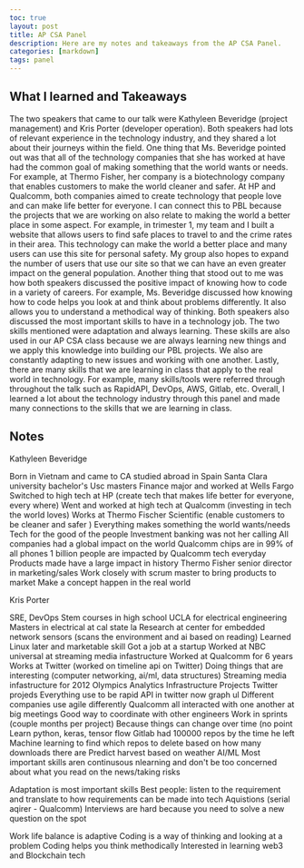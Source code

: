 ```yaml
---
toc: true
layout: post
title: AP CSA Panel
description: Here are my notes and takeaways from the AP CSA Panel.
categories: [markdown]
tags: panel
---
```


## What I learned and Takeaways

The two speakers that came to our talk were Kathyleen Beveridge (project management) and Kris Porter (developer operation). Both speakers had lots of relevant experience in the technology industry, and they shared a lot about their journeys within the field. One thing that Ms. Beveridge pointed out was that all of the technology companies that she has worked at have had the common goal of making something that the world wants or needs. For example, at Thermo Fisher, her company is a biotechnology company that enables customers to make the world cleaner and safer. At HP and Qualcomm, both companies aimed to create technology that people love and can make life better for everyone. I can connect this to PBL because the projects that we are working on also relate to making the world a better place in some aspect. For example, in trimester 1, my team and I built a website that allows users to find safe places to travel to and the crime rates in their area. This technology can make the world a better place and many users can use this site for personal safety. My group also hopes to expand the number of users that use our site so that we can have an even greater impact on the general population. Another thing that stood out to me was how both speakers discussed the positive impact of knowing how to code in a variety of careers. For example, Ms. Beveridge discussed how knowing how to code helps you look at and think about problems differently. It also allows you to understand a methodical way of thinking. Both speakers also discussed the most important skills to have in a technology job. The two skills mentioned were adaptation and always learning. These skills are also used in our AP CSA class because we are always learning new things and we apply this knowledge into building our PBL projects. We also are constantly adapting to new issues and working with one another. Lastly, there are many skills that we are learning in class that apply to the real world in technology. For example, many skills/tools were referred through throughout the talk such as RapidAPI, DevOps, AWS, Gitlab, etc. Overall, I learned a lot about the technology industry through this panel and made many connections to the skills that we are learning in class.

## Notes

Kathyleen Beveridge

Born in Vietnam and came to CA
studied abroad in Spain
Santa Clara university bachelor's
Usc masters
Finance major and worked at Wells Fargo
Switched to high tech at HP (create tech that makes life better for everyone, every where)
Went and worked at high tech at Qualcomm (investing in tech the world loves)
Works at Thermo Fischer Scientific (enable customers to be cleaner and safer )
Everything makes something the world wants/needs
Tech for the good of the people
Investment banking was not her calling
All companies had a global impact on the world
Qualcomm chips are in 99% of all phones
1 billion people are impacted by Qualcomm tech everyday
Products made have a large impact in history
Thermo Fisher senior director in marketing/sales
Work closely with scrum master to bring products to market
Make a concept happen in the real world

Kris Porter

SRE, DevOps
Stem courses in high school
UCLA for electrical engineering
Masters in electrical at cal state la
Research at center for embedded network sensors (scans the environment and ai based on reading)
Learned Linux later and marketable skill
Got a job at a startup
Worked at NBC universal at streaming media infastructure
Worked at Qualcomm for 6 years
Works at Twitter (worked on timeline api on Twitter)
Doing things that are interesting (computer networking, ai/ml, data structures)
Streaming media infastructure for 2012 Olympics
Analytics Infrastructure Projects
Twitter projeds
Everything use to be rapid API in twitter now graph ul
Different companies use agile differently
Qualcomm all interacted with one another at big meetings
Good way to coordinate with other engineers
Work in sprints (couple months per project)
Because things can change over time (no point
Learn python, keras, tensor flow
Gitlab had 100000 repos by the time he left
Machine learning to find which repos to delete based on how many downloads there are
Predict harvest based on weather AI/ML
Most important skills aren continusous nlearning and don't be too concerned about what you read on the news/taking risks

Adaptation is most important skills
Best people: listen to the requirement and translate to how requirements can be made into tech
Aquistions (serial aqirer - Qualcomm)
Interviews are hard because you need to solve a new question on the spot

Work life balance is adaptive
Coding is a way of thinking and looking at a problem
Coding helps you think methodically
Interested in learning web3 and Blockchain tech
